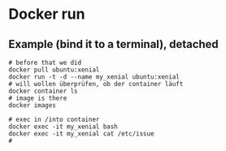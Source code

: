 # Docker run 

## Example (bind it to a terminal), detached

```
# before that we did
docker pull ubuntu:xenial
docker run -t -d --name my_xenial ubuntu:xenial
# will wollen überprüfen, ob der container läuft
docker container ls 
# image is there 
docker images

# exec in /into container
docker exec -it my_xenial bash 
docker exec -it my_xenial cat /etc/issue
# 

```
